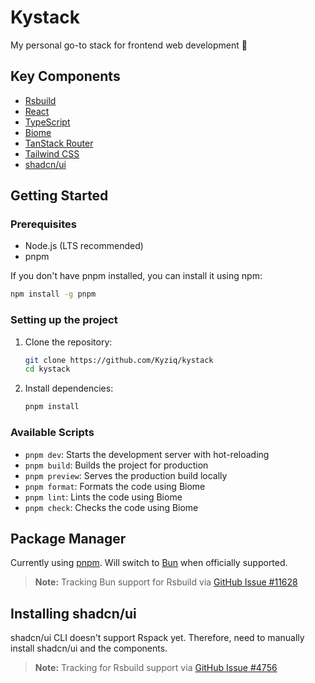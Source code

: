 # Kystack

My personal go-to stack for frontend web development 🫡

## Key Components

- [Rsbuild](https://rsbuild.dev/)
- [React](https://reactjs.org/)
- [TypeScript](https://www.typescriptlang.org/)
- [Biome](https://biomejs.dev/)
- [TanStack Router](https://tanstack.com/router/latest)
- [Tailwind CSS](https://tailwindcss.com/)
- [shadcn/ui](https://ui.shadcn.com/)

## Getting Started

### Prerequisites

- Node.js (LTS recommended)
- pnpm

If you don't have pnpm installed, you can install it using npm:

```bash
npm install -g pnpm
```

### Setting up the project

1. Clone the repository:

   ```bash
   git clone https://github.com/Kyziq/kystack
   cd kystack
   ```
2. Install dependencies:

   ```bash
   pnpm install
   ```

### Available Scripts

- `pnpm dev`: Starts the development server with hot-reloading
- `pnpm build`: Builds the project for production
- `pnpm preview`: Serves the production build locally
- `pnpm format`: Formats the code using Biome
- `pnpm lint`: Lints the code using Biome
- `pnpm check`: Checks the code using Biome

## Package Manager

Currently using [pnpm](https://pnpm.io/). Will switch to [Bun](https://bun.sh/) when officially supported.

> **Note:** Tracking Bun support for Rsbuild via [GitHub Issue #11628](https://github.com/oven-sh/bun/issues/11628)

## Installing shadcn/ui

shadcn/ui CLI doesn't support Rspack yet. Therefore, need to manually install shadcn/ui and the components.

> **Note:** Tracking for Rsbuild support via [GitHub Issue #4756](https://github.com/shadcn-ui/ui/issues/4756)
